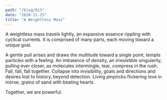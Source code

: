 ```yaml
---
path: "/blog/013"
date: "2020-11-25"
title: "A Weightless Mass"
---
```


A weightless mass travels lightly, an expansive essence rippling with cyclical currents. It is comprised of many parts, each moving toward a unique goal.

A gentle pull arises and draws the multitude toward a single point, tempts particles with a feeling. An imbalance of density, an irresistible singularity, pulling ever closer, as molecules intermingle, tear, compress in the rush. Fall, fall, fall together. Collapse into invisibility, goals and directions and desires lost to history, beyond detection. Living pinpricks flickering love in morse, grains of sand with beating hearts.

Together, we are powerful.
